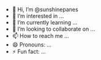 - 👋 Hi, I’m @sunshinepanes
- 👀 I’m interested in ...
- 🌱 I’m currently learning ...
- 💞️ I’m looking to collaborate on ...
- 📫 How to reach me ...
- 😄 Pronouns: ...
- ⚡ Fun fact: ...

<!---
sunshinepanes/sunshinepanes is a ✨ special ✨ repository because its `README.md` (this file) appears on your GitHub profile.
You can click the Preview link to take a look at your changes.
--->
